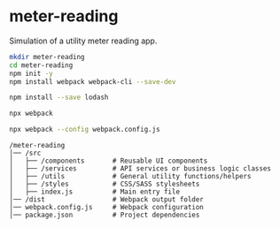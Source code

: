 # meter-reading
Simulation of a utility meter reading app.

```bash
mkdir meter-reading
cd meter-reading
npm init -y
npm install webpack webpack-cli --save-dev
```

```bash
npm install --save lodash
```

```bash
npx webpack
```

```bash
npx webpack --config webpack.config.js
```

```plaintext
/meter-reading
│── /src
│   ├── /components       # Reusable UI components
│   ├── /services         # API services or business logic classes
│   ├── /utils            # General utility functions/helpers
│   ├── /styles           # CSS/SASS stylesheets
│   ├── index.js          # Main entry file
│── /dist                 # Webpack output folder
│── webpack.config.js     # Webpack configuration
│── package.json          # Project dependencies
```
